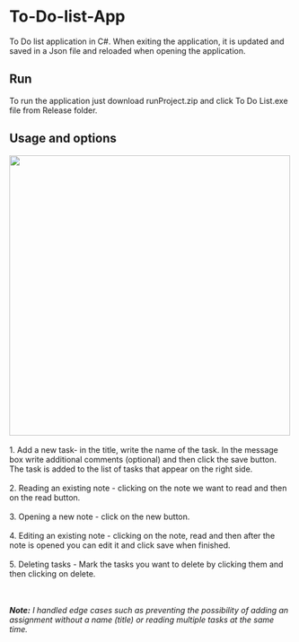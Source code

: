# To-Do-list-App
To Do list application in C#. When exiting the application, it is updated and saved in a Json file and reloaded when opening the application.

<h2>Run</h2>
To run the application just download runProject.zip and click To Do List.exe file from Release folder.

<h2>Usage and options</h2>
<img src="https://github.com/GalSaid/To-Do-list-App-/assets/120250560/dea477dc-22d1-497a-86d2-a676a4f51aab" width="500"/>
 <br /> <br />
1. Add a new task- in the title, write the name of the task. In the message box write additional comments (optional) and then click the save button. The task is added to the list of tasks that appear on the right side. <br /> <br />
2. Reading an existing note - clicking on the note we want to read and then on the read button. <br /> <br />
3. Opening a new note - click on the new button. <br /> <br />
4. Editing an existing note - clicking on the note, read and then after the note is opened you can edit it and click save when finished. <br /> <br />
5. Deleting tasks - Mark the tasks you want to delete by clicking them and then clicking on delete. <br /> <br /> <br />

<em><strong>Note:</strong><em> I handled edge cases such as preventing the possibility of adding an assignment without a name (title) or reading multiple tasks at the same time.
